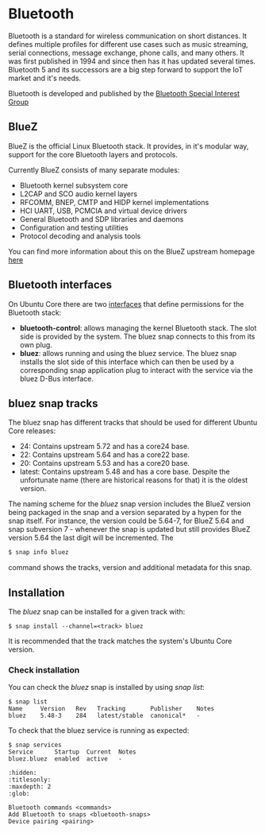 # Bluetooth

Bluetooth is a standard for wireless communication on short distances. It
defines multiple profiles for different use cases such as music streaming,
serial connections, message exchange, phone calls, and many others. It was
first published in 1994 and since then has it has updated several times.
Bluetooth 5 and its successors are a big step forward to support the IoT market
and it's needs.

Bluetooth is developed and published by the [Bluetooth Special Interest
Group](http://www.bluetooth.com/)

## BlueZ

BlueZ is the official Linux Bluetooth stack. It provides, in it's modular way, support for the core Bluetooth layers and protocols.

Currently BlueZ consists of many separate modules:

* Bluetooth kernel subsystem core
* L2CAP and SCO audio kernel layers
* RFCOMM, BNEP, CMTP and HIDP kernel implementations
* HCI UART, USB, PCMCIA and virtual device drivers
* General Bluetooth and SDP libraries and daemons
* Configuration and testing utilities
* Protocol decoding and analysis tools

You can find more information about this on the BlueZ upstream homepage [here](http://www.bluez.org/)

## Bluetooth interfaces

On Ubuntu Core there are two
[interfaces](snapcraft.io/docs/supported-interfaces) that define permissions
for the Bluetooth stack:

 * **bluetooth-control**: allows managing the kernel Bluetooth stack. The slot
   side is provided by the system. The bluez snap connects to this from its own
   plug.
 * **bluez**: allows running and using the bluez service. The bluez snap
   installs the slot side of this interface which can then be used by a corresponding 
   snap application plug to interact with the service via the bluez D-Bus interface.

## bluez snap tracks

The bluez snap has different tracks that should be used for different Ubuntu Core releases:

* 24: Contains upstream 5.72 and has a core24 base.
* 22: Contains upstream 5.64 and has a core22 base. 
* 20: Contains upstream 5.53 and has a core20 base.
* latest: Contains upstream 5.48 and has a core base. Despite the unfortunate
  name (there are historical reasons for that) it is the oldest version.

The naming scheme for the *bluez* snap version includes the BlueZ version being
packaged in the snap and a version separated by a hypen for the snap itself.
For instance, the version could be 5.64-7, for BlueZ 5.64 and snap subversion
7 - whenever the snap is updated but still provides BlueZ version 5.64 the last
digit will be incremented. The

```bash
$ snap info bluez
```

command shows the tracks, version and additional metadata for this snap.

## Installation

The *bluez* snap can be installed for a given track with:

```
$ snap install --channel=<track> bluez
```

It is recommended that the track matches the system's Ubuntu Core version.

### Check installation

You can check the _bluez_ snap is installed by using _snap list_:

```
$ snap list
Name     Version   Rev   Tracking       Publisher    Notes
bluez    5.48-3    284   latest/stable  canonical*   -
```

To check that the bluez service is running as expected:

```
$ snap services
Service      Startup  Current  Notes
bluez.bluez  enabled  active   -
```

```{toctree}
:hidden:
:titlesonly:
:maxdepth: 2
:glob:

Bluetooth commands <commands>
Add Bluetooth to snaps <bluetooth-snaps>
Device pairing <pairing>
